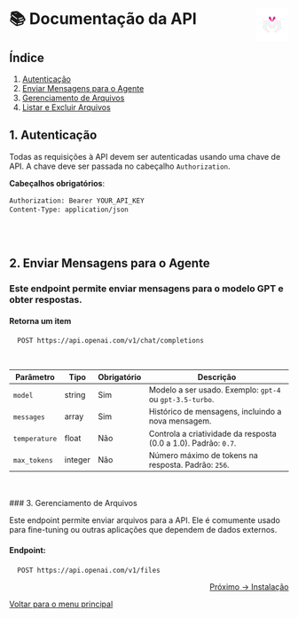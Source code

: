 # 📚 Documentação da API <img align="right" src="https://github.com/MorpphAI/platform.Morph/blob/main/content/images/morphTrans.png" alt="Imagem da linguagem" width="60">

## Índice
1. [Autenticação](#autenticação)
2. [Enviar Mensagens para o Agente](#enviar-mensagens-para-o-agente)
3. [Gerenciamento de Arquivos](#gerenciamento-de-arquivos)
4. [Listar e Excluir Arquivos](#listar-e-excluir-arquivos)

## 1. Autenticação

Todas as requisições à API devem ser autenticadas usando uma chave de API. A chave deve ser passada no cabeçalho `Authorization`.

**Cabeçalhos obrigatórios**:
```http
Authorization: Bearer YOUR_API_KEY
Content-Type: application/json
```
<br/>
<br/>

## 2.  Enviar Mensagens para o Agente
### Este endpoint permite enviar mensagens para o modelo GPT e obter respostas.

#### Retorna um item

```http
  POST https://api.openai.com/v1/chat/completions
```
<br/>

| Parâmetro     | Tipo       | Obrigatório | Descrição                                      |
|---------------|------------|-------------|-----------------------------------------------|
| `model`       | string     | Sim         | Modelo a ser usado. Exemplo: `gpt-4` ou `gpt-3.5-turbo`. |
| `messages`    | array      | Sim         | Histórico de mensagens, incluindo a nova mensagem. |
| `temperature` | float      | Não         | Controla a criatividade da resposta (0.0 a 1.0). Padrão: `0.7`. |
| `max_tokens`  | integer    | Não         | Número máximo de tokens na resposta. Padrão: `256`. |

<br/>
<br/>
### 3. Gerenciamento de Arquivos

Este endpoint permite enviar arquivos para a API. Ele é comumente usado para fine-tuning ou outras aplicações que dependem de dados externos.

#### Endpoint:
```http
  POST https://api.openai.com/v1/files
```


<p align="right">
  <a href="https://github.com/Juniorbasck/astro4noobs/blob/main/content/intro/instalacao.md">Próximo -> Instalação</a>
</p>

<p align="left">
  <a href="https://github.com/MorpphAI/platform.Morph">Voltar para o menu principal</a>
</p>
